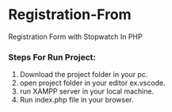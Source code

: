 # Registration-From
Registration Form with Stopwatch In PHP


### Steps For Run Project:

1. Download the project folder in your pc.
2. open project folder in your editor ex.vscode.
3. run XAMPP server in your local machine.
4. Run index.php file in your browser.


###
